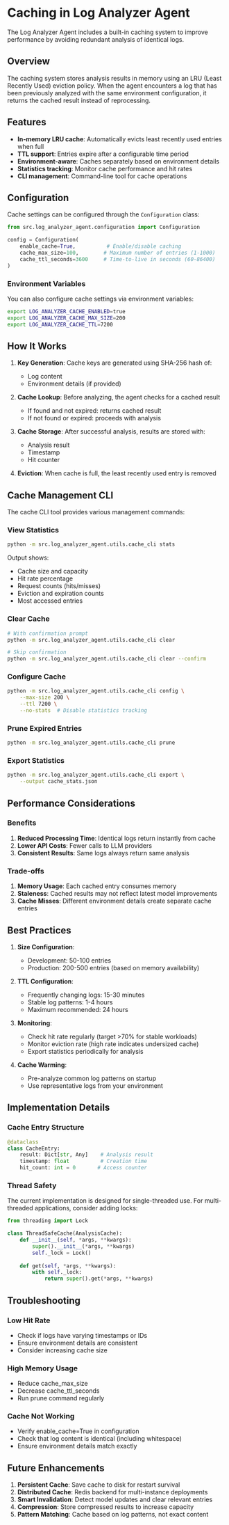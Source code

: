 # Caching in Log Analyzer Agent

The Log Analyzer Agent includes a built-in caching system to improve performance by avoiding redundant analysis of identical logs.

## Overview

The caching system stores analysis results in memory using an LRU (Least Recently Used) eviction policy. When the agent encounters a log that has been previously analyzed with the same environment configuration, it returns the cached result instead of reprocessing.

## Features

- **In-memory LRU cache**: Automatically evicts least recently used entries when full
- **TTL support**: Entries expire after a configurable time period
- **Environment-aware**: Caches separately based on environment details
- **Statistics tracking**: Monitor cache performance and hit rates
- **CLI management**: Command-line tool for cache operations

## Configuration

Cache settings can be configured through the `Configuration` class:

```python
from src.log_analyzer_agent.configuration import Configuration

config = Configuration(
    enable_cache=True,          # Enable/disable caching
    cache_max_size=100,        # Maximum number of entries (1-1000)
    cache_ttl_seconds=3600     # Time-to-live in seconds (60-86400)
)
```

### Environment Variables

You can also configure cache settings via environment variables:

```bash
export LOG_ANALYZER_CACHE_ENABLED=true
export LOG_ANALYZER_CACHE_MAX_SIZE=200
export LOG_ANALYZER_CACHE_TTL=7200
```

## How It Works

1. **Key Generation**: Cache keys are generated using SHA-256 hash of:
   - Log content
   - Environment details (if provided)

2. **Cache Lookup**: Before analyzing, the agent checks for a cached result
   - If found and not expired: returns cached result
   - If not found or expired: proceeds with analysis

3. **Cache Storage**: After successful analysis, results are stored with:
   - Analysis result
   - Timestamp
   - Hit counter

4. **Eviction**: When cache is full, the least recently used entry is removed

## Cache Management CLI

The cache CLI tool provides various management commands:

### View Statistics

```bash
python -m src.log_analyzer_agent.utils.cache_cli stats
```

Output shows:
- Cache size and capacity
- Hit rate percentage
- Request counts (hits/misses)
- Eviction and expiration counts
- Most accessed entries

### Clear Cache

```bash
# With confirmation prompt
python -m src.log_analyzer_agent.utils.cache_cli clear

# Skip confirmation
python -m src.log_analyzer_agent.utils.cache_cli clear --confirm
```

### Configure Cache

```bash
python -m src.log_analyzer_agent.utils.cache_cli config \
    --max-size 200 \
    --ttl 7200 \
    --no-stats  # Disable statistics tracking
```

### Prune Expired Entries

```bash
python -m src.log_analyzer_agent.utils.cache_cli prune
```

### Export Statistics

```bash
python -m src.log_analyzer_agent.utils.cache_cli export \
    --output cache_stats.json
```

## Performance Considerations

### Benefits

1. **Reduced Processing Time**: Identical logs return instantly from cache
2. **Lower API Costs**: Fewer calls to LLM providers
3. **Consistent Results**: Same logs always return same analysis

### Trade-offs

1. **Memory Usage**: Each cached entry consumes memory
2. **Staleness**: Cached results may not reflect latest model improvements
3. **Cache Misses**: Different environment details create separate cache entries

## Best Practices

1. **Size Configuration**:
   - Development: 50-100 entries
   - Production: 200-500 entries (based on memory availability)

2. **TTL Configuration**:
   - Frequently changing logs: 15-30 minutes
   - Stable log patterns: 1-4 hours
   - Maximum recommended: 24 hours

3. **Monitoring**:
   - Check hit rate regularly (target >70% for stable workloads)
   - Monitor eviction rate (high rate indicates undersized cache)
   - Export statistics periodically for analysis

4. **Cache Warming**:
   - Pre-analyze common log patterns on startup
   - Use representative logs from your environment

## Implementation Details

### Cache Entry Structure

```python
@dataclass
class CacheEntry:
    result: Dict[str, Any]    # Analysis result
    timestamp: float          # Creation time
    hit_count: int = 0       # Access counter
```

### Thread Safety

The current implementation is designed for single-threaded use. For multi-threaded applications, consider adding locks:

```python
from threading import Lock

class ThreadSafeCache(AnalysisCache):
    def __init__(self, *args, **kwargs):
        super().__init__(*args, **kwargs)
        self._lock = Lock()
    
    def get(self, *args, **kwargs):
        with self._lock:
            return super().get(*args, **kwargs)
```

## Troubleshooting

### Low Hit Rate

- Check if logs have varying timestamps or IDs
- Ensure environment details are consistent
- Consider increasing cache size

### High Memory Usage

- Reduce cache_max_size
- Decrease cache_ttl_seconds
- Run prune command regularly

### Cache Not Working

- Verify enable_cache=True in configuration
- Check that log content is identical (including whitespace)
- Ensure environment details match exactly

## Future Enhancements

1. **Persistent Cache**: Save cache to disk for restart survival
2. **Distributed Cache**: Redis backend for multi-instance deployments
3. **Smart Invalidation**: Detect model updates and clear relevant entries
4. **Compression**: Store compressed results to increase capacity
5. **Pattern Matching**: Cache based on log patterns, not exact content